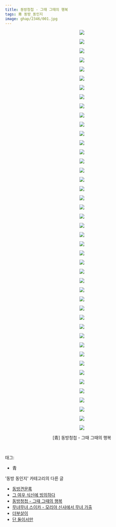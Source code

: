 ```yaml
---
title: 동방청첩 - 그때 그때의 행복
tags: 青 동방_동인지
image: ghap/2346/001.jpg
---
```

<div class="article">
<p style="text-align: center; clear: none; float: none;"><img src="{{ site.nasurl }}/ghap/2346/001.jpg"/></p>
<p style="text-align: center; clear: none; float: none;"><img src="{{ site.nasurl }}/ghap/2346/002.jpg"/></p>
<p style="text-align: center; clear: none; float: none;"><img src="{{ site.nasurl }}/ghap/2346/003.jpg"/></p>
<p style="text-align: center; clear: none; float: none;"><img src="{{ site.nasurl }}/ghap/2346/004.jpg"/></p>
<p style="text-align: center; clear: none; float: none;"><img src="{{ site.nasurl }}/ghap/2346/005.jpg"/></p>
<p style="text-align: center; clear: none; float: none;"><img src="{{ site.nasurl }}/ghap/2346/006.jpg"/></p>
<p style="text-align: center; clear: none; float: none;"><img src="{{ site.nasurl }}/ghap/2346/007.jpg"/></p>
<p style="text-align: center; clear: none; float: none;"><img src="{{ site.nasurl }}/ghap/2346/008.jpg"/></p>
<p style="text-align: center; clear: none; float: none;"><img src="{{ site.nasurl }}/ghap/2346/009.jpg"/></p>
<p style="text-align: center; clear: none; float: none;"><img src="{{ site.nasurl }}/ghap/2346/010.jpg"/></p>
<p style="text-align: center; clear: none; float: none;"><img src="{{ site.nasurl }}/ghap/2346/011.jpg"/></p>
<p style="text-align: center; clear: none; float: none;"><img src="{{ site.nasurl }}/ghap/2346/012.jpg"/></p>
<p style="text-align: center; clear: none; float: none;"><img src="{{ site.nasurl }}/ghap/2346/013.jpg"/></p>
<p style="text-align: center; clear: none; float: none;"><img src="{{ site.nasurl }}/ghap/2346/014.jpg"/></p>
<p style="text-align: center; clear: none; float: none;"><img src="{{ site.nasurl }}/ghap/2346/015.jpg"/></p>
<p style="text-align: center; clear: none; float: none;"><img src="{{ site.nasurl }}/ghap/2346/016.jpg"/></p>
<p style="text-align: center; clear: none; float: none;"><img src="{{ site.nasurl }}/ghap/2346/017.jpg"/></p>
<p style="text-align: center; clear: none; float: none;"><img src="{{ site.nasurl }}/ghap/2346/018.jpg"/></p>
<p style="text-align: center; clear: none; float: none;"><img src="{{ site.nasurl }}/ghap/2346/019.jpg"/></p>
<p style="text-align: center; clear: none; float: none;"><img src="{{ site.nasurl }}/ghap/2346/020.jpg"/></p>
<p style="text-align: center; clear: none; float: none;"><img src="{{ site.nasurl }}/ghap/2346/021.jpg"/></p>
<p style="text-align: center; clear: none; float: none;"><img src="{{ site.nasurl }}/ghap/2346/022.jpg"/></p>
<p style="text-align: center; clear: none; float: none;"><img src="{{ site.nasurl }}/ghap/2346/023.jpg"/></p>
<p style="text-align: center; clear: none; float: none;"><img src="{{ site.nasurl }}/ghap/2346/024.jpg"/></p>
<p style="text-align: center; clear: none; float: none;"><img src="{{ site.nasurl }}/ghap/2346/025.jpg"/></p>
<p style="text-align: center; clear: none; float: none;"><img src="{{ site.nasurl }}/ghap/2346/026.jpg"/></p>
<p style="text-align: center; clear: none; float: none;"><img src="{{ site.nasurl }}/ghap/2346/027.jpg"/></p>
<p style="text-align: center; clear: none; float: none;"><img src="{{ site.nasurl }}/ghap/2346/028.jpg"/></p>
<p style="text-align: center; clear: none; float: none;"><img src="{{ site.nasurl }}/ghap/2346/029.jpg"/></p>
<p style="text-align: center; clear: none; float: none;"><img src="{{ site.nasurl }}/ghap/2346/030.jpg"/></p>
<p style="text-align: center; clear: none; float: none;"><img src="{{ site.nasurl }}/ghap/2346/031.jpg"/></p>
<p style="text-align: center; clear: none; float: none;"><img src="{{ site.nasurl }}/ghap/2346/032.jpg"/></p>
<p style="text-align: center; clear: none; float: none;"><img src="{{ site.nasurl }}/ghap/2346/033.jpg"/></p>
<p style="text-align: center; clear: none; float: none;"><img src="{{ site.nasurl }}/ghap/2346/034.jpg"/></p>
<p style="text-align: center; clear: none; float: none;"><img src="{{ site.nasurl }}/ghap/2346/035.jpg"/></p>
<p style="text-align: center; clear: none; float: none;"><img src="{{ site.nasurl }}/ghap/2346/036.jpg"/></p>
<p style="text-align: center; clear: none; float: none;"><img src="{{ site.nasurl }}/ghap/2346/037.jpg"/></p>
<p style="text-align: center; clear: none; float: none;"><img src="{{ site.nasurl }}/ghap/2346/038.jpg"/></p>
<p style="text-align: center; clear: none; float: none;"><img src="{{ site.nasurl }}/ghap/2346/039.jpg"/></p>
<p style="text-align: center; clear: none; float: none;"><img src="{{ site.nasurl }}/ghap/2346/040.jpg"/></p>
<p style="text-align: center; clear: none; float: none;"><img src="{{ site.nasurl }}/ghap/2346/041.jpg"/></p>
<p style="text-align: center; clear: none; float: none;"><img src="{{ site.nasurl }}/ghap/2346/042.jpg"/></p>
<p style="text-align: center; clear: none; float: none;"><img src="{{ site.nasurl }}/ghap/2346/043.jpg"/></p>
<p style="text-align: center; clear: none; float: none;"><img src="{{ site.nasurl }}/ghap/2346/044.jpg"/></p>
<p style="text-align: center; clear: none; float: none;">[青] 동방청첩 - 그때 그때의 행복</p>
<p><br/></p>
</div><div class="tagTrail">
<p>태그: </p>
<ul>
<li>青</li>
</ul>
</div><div class="another">
<p>'동방 동인지' 카테고리의 다른 글</p>
<ul>
<li><a href="/2016-09-26-ghap_2350">동방견문록</a></li>
<li><a href="/2016-09-25-ghap_2347">그 여우 식신에 빙의하다</a></li>
<li><a href="/2016-09-25-ghap_2346">동방청첩 - 그때 그때의 행복</a></li>
<li><a href="/2016-09-25-ghap_2345">무녀무녀 스이카 - 모리야 신사에서 무녀 가출</a></li>
<li><a href="/2016-09-25-ghap_2344">더부살이</a></li>
<li><a href="/2016-09-25-ghap_2343">단 둘이서만</a></li>
</ul>
</div><div class="cb_module cb_fluid">
<div class="cb_wrt cb_profile">
</div><!-- commentList close -->
</div>